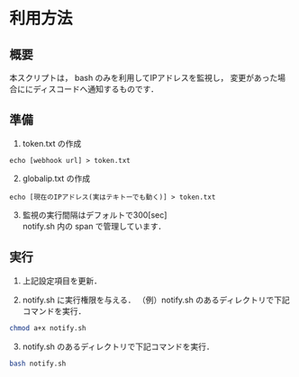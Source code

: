 # 利用方法
## 概要
本スクリプトは，
bash のみを利用してIPアドレスを監視し，
変更があった場合ににディスコードへ通知するものです．

## 準備
1. token.txt の作成
```
echo [webhook url] > token.txt
```
2. globalip.txt の作成
```
echo [現在のIPアドレス(実はテキトーでも動く)] > token.txt
```
3. 監視の実行間隔はデフォルトで300[sec]<br>
notify.sh 内の span で管理しています．


## 実行
1. 上記設定項目を更新．

2. notify.sh に実行権限を与える．
（例）notify.sh のあるディレクトリで下記コマンドを実行．
```sh
chmod a+x notify.sh
```

3. notify.sh のあるディレクトリで下記コマンドを実行．
```sh
bash notify.sh
```
